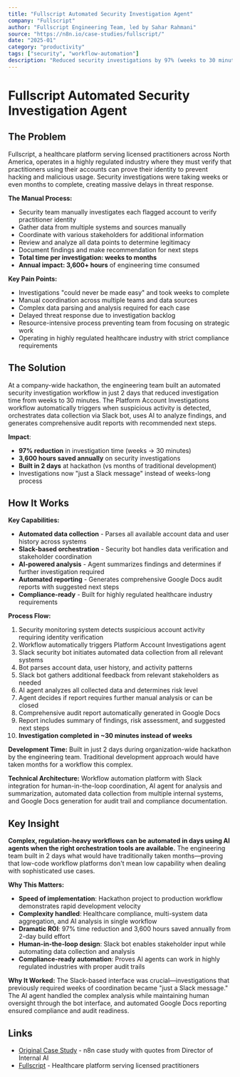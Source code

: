 ```yaml
---
title: "Fullscript Automated Security Investigation Agent"
company: "Fullscript"
author: "Fullscript Engineering Team, led by Sahar Rahmani"
source: "https://n8n.io/case-studies/fullscript/"
date: "2025-01"
category: "productivity"
tags: ["security", "workflow-automation"]
description: "Reduced security investigations by 97% (weeks to 30 minutes), saving 3,600+ hours/year"
---
```


# Fullscript Automated Security Investigation Agent

## The Problem

Fullscript, a healthcare platform serving licensed practitioners across North America, operates in a highly regulated industry where they must verify that practitioners using their accounts can prove their identity to prevent hacking and malicious usage. Security investigations were taking weeks or even months to complete, creating massive delays in threat response.

**The Manual Process:**
- Security team manually investigates each flagged account to verify practitioner identity
- Gather data from multiple systems and sources manually
- Coordinate with various stakeholders for additional information
- Review and analyze all data points to determine legitimacy
- Document findings and make recommendation for next steps
- **Total time per investigation: weeks to months**
- **Annual impact: 3,600+ hours** of engineering time consumed

**Key Pain Points:**
- Investigations "could never be made easy" and took weeks to complete
- Manual coordination across multiple teams and data sources
- Complex data parsing and analysis required for each case
- Delayed threat response due to investigation backlog
- Resource-intensive process preventing team from focusing on strategic work
- Operating in highly regulated healthcare industry with strict compliance requirements

## The Solution

At a company-wide hackathon, the engineering team built an automated security investigation workflow in just 2 days that reduced investigation time from weeks to 30 minutes. The Platform Account Investigations workflow automatically triggers when suspicious activity is detected, orchestrates data collection via Slack bot, uses AI to analyze findings, and generates comprehensive audit reports with recommended next steps.

**Impact**:
- **97% reduction** in investigation time (weeks → 30 minutes)
- **3,600 hours saved annually** on security investigations
- **Built in 2 days** at hackathon (vs months of traditional development)
- Investigations now "just a Slack message" instead of weeks-long process

## How It Works

**Key Capabilities:**
- **Automated data collection** - Parses all available account data and user history across systems
- **Slack-based orchestration** - Security bot handles data verification and stakeholder coordination
- **AI-powered analysis** - Agent summarizes findings and determines if further investigation required
- **Automated reporting** - Generates comprehensive Google Docs audit reports with suggested next steps
- **Compliance-ready** - Built for highly regulated healthcare industry requirements

**Process Flow:**
1. Security monitoring system detects suspicious account activity requiring identity verification
2. Workflow automatically triggers Platform Account Investigations agent
3. Slack security bot initiates automated data collection from all relevant systems
4. Bot parses account data, user history, and activity patterns
5. Slack bot gathers additional feedback from relevant stakeholders as needed
6. AI agent analyzes all collected data and determines risk level
7. Agent decides if report requires further manual analysis or can be closed
8. Comprehensive audit report automatically generated in Google Docs
9. Report includes summary of findings, risk assessment, and suggested next steps
10. **Investigation completed in ~30 minutes instead of weeks**

**Development Time:** Built in just 2 days during organization-wide hackathon by the engineering team. Traditional development approach would have taken months for a workflow this complex.

**Technical Architecture:** Workflow automation platform with Slack integration for human-in-the-loop coordination, AI agent for analysis and summarization, automated data collection from multiple internal systems, and Google Docs generation for audit trail and compliance documentation.

## Key Insight

**Complex, regulation-heavy workflows can be automated in days using AI agents when the right orchestration tools are available.** The engineering team built in 2 days what would have traditionally taken months—proving that low-code workflow platforms don't mean low capability when dealing with sophisticated use cases.

**Why This Matters:**
- **Speed of implementation**: Hackathon project to production workflow demonstrates rapid development velocity
- **Complexity handled**: Healthcare compliance, multi-system data aggregation, and AI analysis in single workflow
- **Dramatic ROI**: 97% time reduction and 3,600 hours saved annually from 2-day build effort
- **Human-in-the-loop design**: Slack bot enables stakeholder input while automating data collection and analysis
- **Compliance-ready automation**: Proves AI agents can work in highly regulated industries with proper audit trails

**Why It Worked:** The Slack-based interface was crucial—investigations that previously required weeks of coordination became "just a Slack message." The AI agent handled the complex analysis while maintaining human oversight through the bot interface, and automated Google Docs reporting ensured compliance and audit readiness.

## Links

- [Original Case Study](https://n8n.io/case-studies/fullscript/) - n8n case study with quotes from Director of Internal AI
- [Fullscript](https://fullscript.com/) - Healthcare platform serving licensed practitioners
